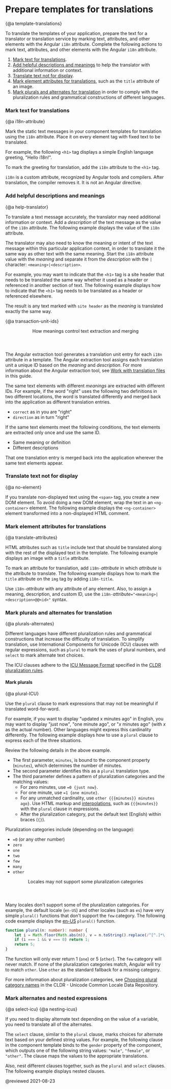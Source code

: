 # Prepare templates for translations

{@a template-translations}

To translate the templates of your application, prepare the text for a translator or translation service by marking text, attributes, and other elements with the Angular `i18n` attribute.
Complete the following actions to mark text, attributes, and other elements with the Angular `i18n` attribute.

1.  [Mark text for translations][AioGuideI18nCommonPrepareMarkTextForTranslations].
1.  [Add helpful descriptions and meanings][AioGuideI18nCommonPrepareAddHelpfulDescriptionsAndMeanings] to help the translator with additional information or context.
1.  [Translate text not for display][AioGuideI18nCommonPrepareTranslateTextNotForDisplay].
1.  [Mark element attributes for translations][AioGuideI18nCommonPrepareMarkElementAttributesForTranslations], such as the `title` attribute of an image.
1.  [Mark plurals and alternates for translation][AioGuideI18nCommonPrepareMarkPluralsAndAlternatesForTranslation] in order to comply with the pluralization rules and grammatical constructions of different languages.

### Mark text for translations

{@a i18n-attribute}

Mark the static text messages in your component templates for translation using the `i18n` attribute.
Place it on every element tag with fixed text to be translated.

For example, the following `<h1>` tag displays a simple English language greeting, "Hello i18n!".

<code-example path="i18n/doc-files/app.component.html" region="greeting" header="src/app/app.component.html"></code-example>

To mark the greeting for translation, add the `i18n` attribute to the `<h1>` tag.

<code-example path="i18n/doc-files/app.component.html" region="i18n-attribute" header="src/app/app.component.html"></code-example>

<div class="alert is-helpful">

`i18n` is a custom attribute, recognized by Angular tools and compilers.
After translation, the compiler removes it.
It is not an Angular directive.

</div>

### Add helpful descriptions and meanings

{@a help-translator}

To translate a text message accurately, the translator may need additional information or context.
Add a *description* of the text message as the value of the `i18n` attribute.
The following example displays the value of the `i18n` attribute.

<code-example path="i18n/doc-files/app.component.html" region="i18n-attribute-desc" header="src/app/app.component.html"></code-example>

The translator may also need to know the meaning or intent of the text message within this particular application context, in order to translate it the same way as other text with the same meaning.
Start the `i18n` attribute value with the *meaning* and separate it from the *description* with the `|` character: `<meaning>|<description>`.

For example, you may want to indicate that the `<h1>` tag is a site header that needs to be translated the same way whether it used as a header or referenced in another section of text.
The following example displays how to indicate that the `<h1>` tag needs to be translated as a header or referenced elsewhere.

<code-example path="i18n/doc-files/app.component.html" region="i18n-attribute-meaning" header="src/app/app.component.html"></code-example>

The result is any text marked with `site header` as the *meaning* is translated exactly the same way.

<!-- section break -->

{@a transaction-unit-ids}

<div class="callout is-helpful">
<header>How meanings control text extraction and merging</header>

The Angular extraction tool generates a translation unit entry for each `i18n` attribute in a template.
The Angular extraction tool assigns each translation unit a unique ID based on the *meaning* and *description*.
For more information about the Angular extraction tool, see [Work with translation files][AioGuideI18nCommonTranslationFiles] in this guide.

The same text elements with different *meanings* are extracted with different IDs.
For example, if the word "right" uses the following two definitions in two different locations, the word is translated differently and merged back into the application as different translation entries.

*   `correct` as in you are "right"
*   `direction` as in turn "right"

If the same text elements meet the following conditions, the text elements are extracted only once and use the same ID.

*   Same meaning or definition
*   Different descriptions

That one translation entry is merged back into the application wherever the same text elements appear.

</div>

### Translate text not for display

{@a no-element}

If you translate non-displayed text using the `<span>` tag, you create a new DOM element.
To avoid doing a new DOM element, wrap the text in an `<ng-container>` element.
The following example displays the `<ng-container>` element transformed into a non-displayed HTML comment.

<code-example path="i18n/src/app/app.component.html" region="i18n-ng-container"></code-example>

### Mark element attributes for translations

{@a translate-attributes}

HTML attributes such as `title` include text that should be translated along with the rest of the displayed text in the template.
The following example displays an image with a `title` attribute.

<code-example path="i18n/doc-files/app.component.html" region="i18n-title" header="src/app/app.component.html"></code-example>

To mark an attribute for translation, add `i18n-`*attribute* in which *attribute* is the attribute to translate.
The following example displays how to mark the `title` attribute on the `img` tag by adding `i18n-title`.

<code-example path="i18n/src/app/app.component.html" region="i18n-title-translate" header="src/app/app.component.html"></code-example>

Use `i18n-`*attribute* with any attribute of any element.
Also, to assign a meaning, description, and custom ID, use the `i18n-`*attribute*`="<meaning>|<description>@@<id>"` syntax.

### Mark plurals and alternates for translation

{@a plurals-alternates}

Different languages have different pluralization rules and grammatical constructions that increase the difficulty of translation.
To simplify translation, use International Components for Unicode (ICU) clauses with regular expressions, such as `plural` to mark the uses of plural numbers, and `select` to mark alternate text choices.

<div class="alert is-helpful">

The ICU clauses adhere to the [ICU Message Format][GithubUnicodeOrgIcuUserguideFormatParseMessages] specified in the [CLDR pluralization rules][UnicodeCldrIndexCldrSpecPluralRules].

</div>

#### Mark plurals

{@a plural-ICU}

Use the `plural` clause to mark expressions that may not be meaningful if translated word-for-word.

For example, if you want to display "updated x minutes ago" in English, you may want to display "just now", "one minute ago", or "*x* minutes ago" (with *x* as the actual number).
Other languages might express this cardinality differently.
The following example displays how to use a `plural` clause to express each of the three situations.

<code-example path="i18n/src/app/app.component.html" region="i18n-plural" header="src/app/app.component.html"></code-example>

Review the following details in the above example.

*   The first parameter, `minutes`, is bound to the component property (`minutes`), which determines the number of minutes.
*   The second parameter identifies this as a `plural` translation type.
*   The third parameter defines a pattern of pluralization categories and the matching values:
    *   For zero minutes, use `=0 {just now}`.
    *   For one minute, use `=1 {one minute}`.
    *   For any unmatched cardinality, use `other {{{minutes}} minutes ago}`.
        Use HTML markup and [interpolations][AioGuideGlossaryInterpolation], such as `{{{minutes}}` with the `plural` clause in expressions.
    *   After the pluralization category, put the default text (English) within braces (`{}`).

Pluralization categories include (depending on the language):

*   `=0` (or any other number)
*   `zero`
*   `one`
*   `two`
*   `few`
*   `many`
*   `other`

<div class="callout is-important">
<header>Locales may not support some pluralization categories</header>

Many locales don't support some of the pluralization categories.
For example, the default locale (`en-US`) and other locales (such as `es`) have very simple `plural()` functions that don't support the `few` category.
The following code example displays the [en-US][GithubAngularAngularBlobEcffc3557fe1bff9718c01277498e877ca44588dPackagesCoreSrcI18nLocaleEnTsL15L18] `plural()` function.

```typescript
function plural(n: number): number {
    let i = Math.floor(Math.abs(n)), v = n.toString().replace(/^[^.]*\.?/, '').length;
    if (i === 1 && v === 0) return 1;
    return 5;
}
```

The function will only ever return 1 (`one`) or 5 (`other`).
The `few` category will never match.
If none of the pluralization categories match, Angular will try to match `other`.
Use `other` as the standard fallback for a missing category.

For more information about pluralization categories, see [Choosing plural category names][UnicodeCldrIndexCldrSpecPluralRulesTocChoosingPluralCategoryNames] in the CLDR - Unicode Common Locale Data Repository.

</div>

### Mark alternates and nested expressions

{@a select-icu}
{@a nesting-icus}

If you need to display alternate text depending on the value of a variable, you need to translate all of the alternates.

The `select` clause, similar to the `plural` clause, marks choices for alternate text based on your defined string values.
For example, the following clause in the component template binds to the `gender` property of the component, which outputs one of the following string values: `"male"`, `"female"`, or `"other"`.
The clause maps the values to the appropriate translations.

<code-example path="i18n/src/app/app.component.html" region="i18n-select" header="src/app/app.component.html"></code-example>

Also, nest different clauses together, such as the `plural` and `select` clauses.
The following example displays nested clauses.

<code-example path="i18n/src/app/app.component.html" region="i18n-nested" header="src/app/app.component.html"></code-example>

<!-- links -->

[AioGuideI18nCommonPrepareAddHelpfulDescriptionsAndMeanings]: guide/i18n-common-prepare#add-helpful-descriptions-and-meanings "Add helpful descriptions and meanings - Prepare templates for translations | Angular"
[AioGuideI18nCommonPrepareMarkElementAttributesForTranslations]: guide/i18n-common-prepare#mark-element-attributes-for-translations "Mark element attributes for translations - Prepare templates for translations | Angular"
[AioGuideI18nCommonPrepareMarkPluralsAndAlternatesForTranslation]: guide/i18n-common-prepare#mark-plurals-and-alternates-for-translation "Mark plurals and alternates for translation - Prepare templates for translations | Angular"
[AioGuideI18nCommonPrepareMarkTextForTranslations]: guide/i18n-common-prepare#mark-text-for-translations "Prepare templates for translations | Angular"
[AioGuideI18nCommonPrepareTranslateTextNotForDisplay]: guide/i18n-common-prepare#translate-text-not-for-display "Translate text not for display - Prepare templates for translations | Angular"
[AioGuideI18nCommonTranslationFiles]: guide/i18n-common-translation-files "Work with translation files | Angular"

[AioGuideGlossaryInterpolation]: guide/glossary#interpolation "interpolation - Glossary | Angular"

<!-- external links -->

[GithubAngularAngularBlobEcffc3557fe1bff9718c01277498e877ca44588dPackagesCoreSrcI18nLocaleEnTsL15L18]: https://github.com/angular/angular/blob/ecffc3557fe1bff9718c01277498e877ca44588d/packages/core/src/i18n/locale_en.ts#L15-L18 "Line 15 to 18 - angular/packages/core/src/i18n/locale_en.ts | angular/angular | GitHub"

[GithubUnicodeOrgIcuUserguideFormatParseMessages]: https://unicode-org.github.io/icu/userguide/format_parse/messages "ICU Message Format - ICU Documentation | Unicode | GitHub"

[UnicodeCldrIndexCldrSpecPluralRules]: http://cldr.unicode.org/index/cldr-spec/plural-rules "Plural Rules | CLDR - Unicode Common Locale Data Repository | Unicode"
[UnicodeCldrIndexCldrSpecPluralRulesTocChoosingPluralCategoryNames]: http://cldr.unicode.org/index/cldr-spec/plural-rules#TOC-Choosing-Plural-Category-Names "Choosing Plural Category Names - Plural Rules | CLDR - Unicode Common Locale Data Repository | Unicode"

<!-- end links -->

@reviewed 2021-08-23
